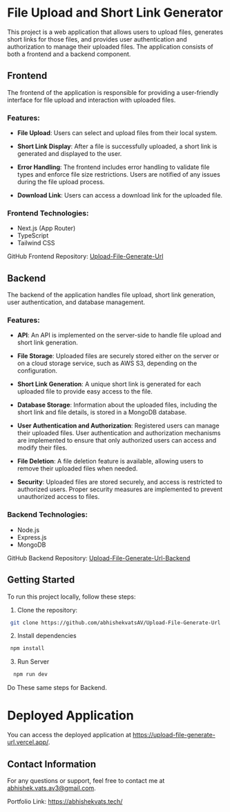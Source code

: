 # File Upload and Short Link Generator

This project is a web application that allows users to upload files, generates short links for those files, and provides user authentication and authorization to manage their uploaded files. The application consists of both a frontend and a backend component.

## Frontend

The frontend of the application is responsible for providing a user-friendly interface for file upload and interaction with uploaded files.

### Features:

- **File Upload**: Users can select and upload files from their local system.

- **Short Link Display**: After a file is successfully uploaded, a short link is generated and displayed to the user.

- **Error Handling**: The frontend includes error handling to validate file types and enforce file size restrictions. Users are notified of any issues during the file upload process.

- **Download Link**: Users can access a download link for the uploaded file.

### Frontend Technologies:

- Next.js (App Router)
- TypeScript
- Tailwind CSS

GitHub Frontend Repository: [Upload-File-Generate-Url](https://github.com/abhishekvatsAV/Upload-File-Generate-Url)

## Backend

The backend of the application handles file upload, short link generation, user authentication, and database management.

### Features:

- **API**: An API is implemented on the server-side to handle file upload and short link generation.

- **File Storage**: Uploaded files are securely stored either on the server or on a cloud storage service, such as AWS S3, depending on the configuration.

- **Short Link Generation**: A unique short link is generated for each uploaded file to provide easy access to the file.

- **Database Storage**: Information about the uploaded files, including the short link and file details, is stored in a MongoDB database.

- **User Authentication and Authorization**: Registered users can manage their uploaded files. User authentication and authorization mechanisms are implemented to ensure that only authorized users can access and modify their files.

- **File Deletion**: A file deletion feature is available, allowing users to remove their uploaded files when needed.

- **Security**: Uploaded files are stored securely, and access is restricted to authorized users. Proper security measures are implemented to prevent unauthorized access to files.

### Backend Technologies:

- Node.js
- Express.js
- MongoDB

GitHub Backend Repository: [Upload-File-Generate-Url-Backend](https://github.com/abhishekvatsAV/Upload-File-Generate-Url-Backend)

## Getting Started

To run this project locally, follow these steps:

1. Clone the repository:

```bash
 git clone https://github.com/abhishekvatsAV/Upload-File-Generate-Url
```

2. Install dependencies

```zsh
 npm install
```

3. Run Server

```zsh
  npm run dev
```

Do These same steps for Backend.

# Deployed Application

You can access the deployed application at https://upload-file-generate-url.vercel.app/.

## Contact Information

For any questions or support, feel free to contact me at abhishek.vats.av3@gmail.com.

Portfolio Link: https://abhishekvats.tech/
